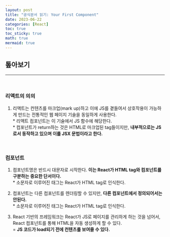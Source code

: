 ```yaml
---
layout: post
title: "공식문서 읽기: Your First Component"
date: 2023-06-22
categories: [React]
toc: true
toc_sticky: true
math: true
mermaid: true
---
```


## 톺아보기

---

<br>

### **리액트의 의의**

1. 리액트는 컨텐츠를 마크업(mark up)하고 이에 JS를 곁들여서 상호작용이 가능하게 만드는 전통적인 웹 페이지 기술을 동일하게 사용한다.  
   \* 리액트 컴포넌트는 이 기술에서 JS 함수에 해당한다.  
   \* 컴포넌트가 return하는 것은 HTML로 마크업된 tag들이지만, **내부적으로는 JS로서 동작하고 있으며 이를 JSX 문법이라고 한다.**

<br>

### **컴포넌트**

1. 컴포넌트명은 반드시 대문자로 시작한다. **이는 React가 HTML tag와 컴포넌트를 구분하는 중요한 단서이다.**  
   \* 소문자로 이루어진 태그는 React가 HTML tag로 인식한다.

2. 컴포넌트는 다른 컴포넌트를 렌더링할 수 있지만, **다른 컴포넌트에서 정의되어서는 안된다.**  
   \* 소문자로 이루어진 태그는 React가 HTML tag로 인식한다.

3. React 기반의 프레임워크는 React가 JS로 페이지를 관리하게 하는 것을 넘어서, React 컴포넌트를 통해 HTML을 자동 생성하게 할 수 있다.  
   = **JS 코드가 load되기 전에 컨텐츠를 보여줄 수 있다.**
